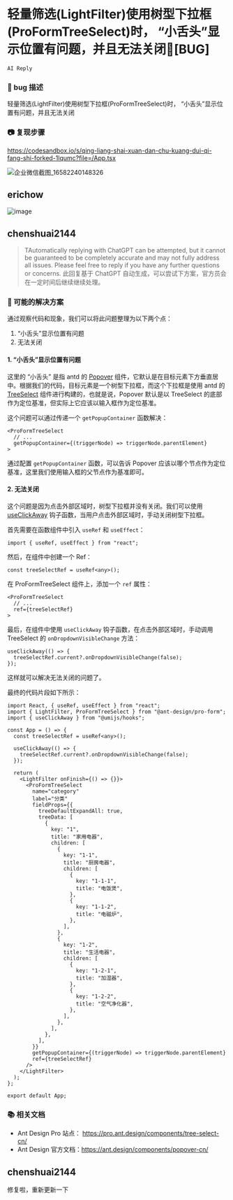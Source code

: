 # 轻量筛选(LightFilter)使用树型下拉框(ProFormTreeSelect)时， “小舌头”显示位置有问题，并且无法关闭🐛[BUG]

`AI Reply`

### 🐛 bug 描述

轻量筛选(LightFilter)使用树型下拉框(ProFormTreeSelect)时， “小舌头”显示位置有问题，并且无法关闭

### 📷 复现步骤

https://codesandbox.io/s/qing-liang-shai-xuan-dan-chu-kuang-dui-qi-fang-shi-forked-1lqumc?file=/App.tsx

![企业微信截图_16582240148326](https://user-images.githubusercontent.com/5914802/179721368-bfca0c88-e309-464f-a022-67fa3097a156.png)

## erichow

![image](https://user-images.githubusercontent.com/5914802/179722160-7b8e8c7f-488e-4855-9159-af66c06874c7.png)

## chenshuai2144

> TAutomatically replying with ChatGPT can be attempted, but it cannot be guaranteed to be completely accurate and may not fully address all issues. Please feel free to reply if you have any further questions or concerns.
> 此回复基于 ChatGPT 自动生成，可以尝试下方案，官方员会在一定时间后继续继续处理。

### 🌟 可能的解决方案

通过观察代码和现象，我们可以将此问题整理为以下两个点：

1. “小舌头”显示位置有问题
2. 无法关闭

#### 1. “小舌头”显示位置有问题

这里的 “小舌头” 是指 antd 的 [Popover](https://ant.design/components/popover-cn/) 组件，它默认是在目标元素下方垂直居中。根据我们的代码，目标元素是一个树型下拉框，而这个下拉框是使用 antd 的 [TreeSelect](https://ant.design/components/tree-select-cn/) 组件进行构建的，也就是说，Popover 默认是以 TreeSelect 的底部作为定位基准，但实际上它应该以输入框作为定位基准。

这个问题可以通过传递一个 `getPopupContainer` 函数解决：

```tsx
<ProFormTreeSelect
  // ...
  getPopupContainer={(triggerNode) => triggerNode.parentElement}
>
```

通过配置 `getPopupContainer` 函数，可以告诉 Popover 应该以哪个节点作为定位基准，这里我们使用输入框的父节点作为基准即可。

#### 2. 无法关闭

这个问题是因为点击外部区域时，树型下拉框并没有关闭。我们可以使用 [useClickAway](https://ant.design/components/popover-cn/#components-popover-demo-click-er) 钩子函数，当用户点击外部区域时，手动关闭树型下拉框。

首先需要在函数组件中引入 `useRef` 和 `useEffect`：

```tsx
import { useRef, useEffect } from "react";
```

然后，在组件中创建一个 Ref：

```tsx
const treeSelectRef = useRef<any>();
```

在 ProFormTreeSelect 组件上，添加一个 `ref` 属性：

```tsx
<ProFormTreeSelect
  // ...
  ref={treeSelectRef}
>
```

最后，在组件中使用 `useClickAway` 钩子函数，在点击外部区域时，手动调用 TreeSelect 的 `onDropdownVisibleChange` 方法：

```tsx
useClickAway(() => {
  treeSelectRef.current?.onDropdownVisibleChange(false);
});
```

这样就可以解决无法关闭的问题了。

最终的代码片段如下所示：

```tsx
import React, { useRef, useEffect } from "react";
import { LightFilter, ProFormTreeSelect } from "@ant-design/pro-form";
import { useClickAway } from "@umijs/hooks";

const App = () => {
  const treeSelectRef = useRef<any>();

  useClickAway(() => {
    treeSelectRef.current?.onDropdownVisibleChange(false);
  });

  return (
    <LightFilter onFinish={() => {}}>
      <ProFormTreeSelect
        name="category"
        label="分类"
        fieldProps={{
          treeDefaultExpandAll: true,
          treeData: [
            {
              key: "1",
              title: "家用电器",
              children: [
                {
                  key: "1-1",
                  title: "厨房电器",
                  children: [
                    {
                      key: "1-1-1",
                      title: "电饭煲",
                    },
                    {
                      key: "1-1-2",
                      title: "电磁炉",
                    },
                  ],
                },
                {
                  key: "1-2",
                  title: "生活电器",
                  children: [
                    {
                      key: "1-2-1",
                      title: "加湿器",
                    },
                    {
                      key: "1-2-2",
                      title: "空气净化器",
                    },
                  ],
                },
              ],
            },
          ],
        }}
        getPopupContainer={(triggerNode) => triggerNode.parentElement}
        ref={treeSelectRef}
      />
    </LightFilter>
  );
};

export default App;
```

### 📚 相关文档

- Ant Design Pro 站点： https://pro.ant.design/components/tree-select-cn/
- Ant Design 官方文档：https://ant.design/components/popover-cn/

## chenshuai2144

修复啦，重新更新一下
